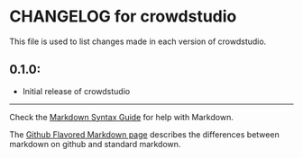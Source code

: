 # CHANGELOG for crowdstudio

This file is used to list changes made in each version of crowdstudio.

## 0.1.0:

* Initial release of crowdstudio

- - -
Check the [Markdown Syntax Guide](http://daringfireball.net/projects/markdown/syntax) for help with Markdown.

The [Github Flavored Markdown page](http://github.github.com/github-flavored-markdown/) describes the differences between markdown on github and standard markdown.
